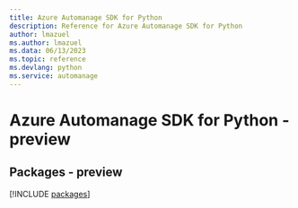 ```yaml
---
title: Azure Automanage SDK for Python
description: Reference for Azure Automanage SDK for Python
author: lmazuel
ms.author: lmazuel
ms.data: 06/13/2023
ms.topic: reference
ms.devlang: python
ms.service: automanage
---
```

# Azure Automanage SDK for Python - preview
## Packages - preview
[!INCLUDE [packages](automanage-index.md)]